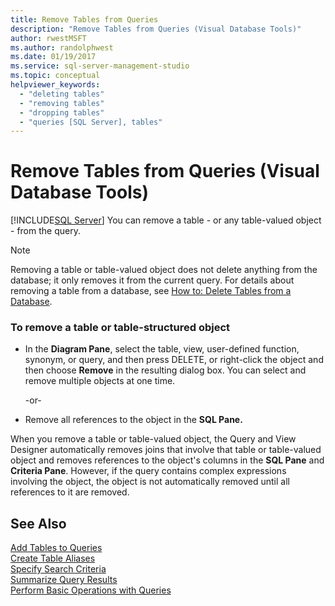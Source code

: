```yaml
---
title: Remove Tables from Queries
description: "Remove Tables from Queries (Visual Database Tools)"
author: rwestMSFT
ms.author: randolphwest
ms.date: 01/19/2017
ms.service: sql-server-management-studio
ms.topic: conceptual
helpviewer_keywords:
  - "deleting tables"
  - "removing tables"
  - "dropping tables"
  - "queries [SQL Server], tables"
---
```

# Remove Tables from Queries (Visual Database Tools)
[!INCLUDE[SQL Server](../includes/applies-to-version/sqlserver.md)]
You can remove a table - or any table-valued object - from the query.  
  
> [!NOTE]  
> Removing a table or table-valued object does not delete anything from the database; it only removes it from the current query. For details about removing a table from a database, see [How to: Delete Tables from a Database](/sql/relational-databases/tables/delete-tables-database-engine).  
  
### To remove a table or table-structured object  
  
-   In the **Diagram Pane**, select the table, view, user-defined function, synonym, or query, and then press DELETE, or right-click the object and then choose **Remove** in the resulting dialog box. You can select and remove multiple objects at one time.  
  
    -or-  
  
-   Remove all references to the object in the **SQL Pane.**  
  
When you remove a table or table-valued object, the Query and View Designer automatically removes joins that involve that table or table-valued object and removes references to the object's columns in the **SQL Pane** and **Criteria Pane**. However, if the query contains complex expressions involving the object, the object is not automatically removed until all references to it are removed.  
  
## See Also  
[Add Tables to Queries](add-tables-to-queries-visual-database-tools.md)  
[Create Table Aliases](create-table-aliases-visual-database-tools.md)  
[Specify Search Criteria](specify-search-criteria-visual-database-tools.md)  
[Summarize Query Results](summarize-query-results-visual-database-tools.md)  
[Perform Basic Operations with Queries](perform-basic-operations-with-queries-visual-database-tools.md)  
